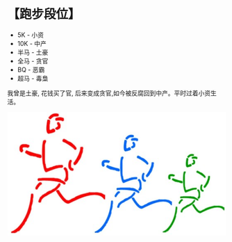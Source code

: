 # 【跑步段位】

- 5K - 小资
- 10K - 中产
- 半马 - 土豪 
- 全马 - 贪官
- BQ - 恶霸
- 超马 - 毒梟

我曾是土豪, 花钱买了官, 后来变成贪官,如今被反腐回到中产。平时过着小资生活。

![](17.jpg)